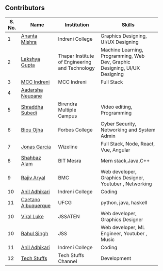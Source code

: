 ## Contributors

| S. No. | Name                                                           | Institution                                                         | Skills                                                             |
| ------- | -------------------------------------------------------------- | ------------------------------------------------------------------- | ------------------------------------------------------------------ |
| 1       | [Ananta Mishra](https://github.com/anantamishra)            | Indreni College                                        | Graphics Designing, UI/UX Designing                                  |
| 2       | [Lakshya Gupta](https://github.com/lakkshh)            | Thapar Institute of Engineering and Technology                                        | Machine Learning, Programming, Web Dev, Graphic Designing, UI/UX Designing  
| 3 | [MCC Indreni](https://github.com/mccindreni) | MCC Indreni | Full Stack
| 4 | [Aadarsha Neupane](https://github.com/aadarshaneupane) |
| 5 | [Shraddha Subedi](https://github.com/subedisdha7)  | Birendra Multiple Campus         | Video editing, Programming                                                  
| 6 | [Bipu Ojha](https://github.com/Bipuojha1) | Forbes College  | Cyber Security, Networking and System Admin |
| 7 | [Jonas Garcia](https://github.com/jonasaky) | Wizeline | Full Stack, Node, React, Vue, Angular |
| 8 | [Shahbaz Alam](https://github.com/shahbazalam07)|BIT Mesra| Mern stack,Java,C++ |
| 9 | [Rajiv Aryal](https://github.com/Aryal-rajiv) | BMC | Web developer, Graphics Designer, Youtuber , Networking |
| 10 | [Anil Adhikari](https://github.com/Anil-Adh33) | Indreni College | Coding |
| 11 | [Caetano Albuquerque](https://github.com/caetanobca) | UFCG | python, java, haskell |
| 10 | [Viral Luke](https://github.com/ViraldAnarchist) | JSSATEN | Web developer, Graphics Designer |
| 10 | [Rahul Singh](https://github.com/rahul2240) | JSS | Web developer, ML Engineer, Youtuber , Music |
| 11 | [Anil Adhikari](https://github.com/Anil-Adh33) | Indreni College | Coding |
| 12 | [Tech Stuffs](htts://github/com/techstuffs32) | Tech Stuffs Channel | Development |
